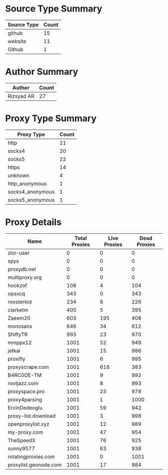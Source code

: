 # Source Type Summary

| Source Type | Count |
|-------------|-------|
| github | 15 |
| website | 11 |
| Github | 1 |


# Author Summary

| Author | Count |
|--------|-------|
| Rizsyad AR | 27 |


# Proxy Type Summary

| Proxy Type | Count |
|------------|-------|
| http | 21 |
| socks4 | 20 |
| socks5 | 22 |
| https | 14 |
| unknown | 4 |
| http_anonymous | 1 |
| socks4_anonymous | 1 |
| socks5_anonymous | 1 |


# Proxy Details

| Name | Total Proxies | Live Proxies | Dead Proxies |
|------|---------------|--------------|---------------|
| zloi-user | 0 | 0 | 0 |
| spys | 0 | 0 | 0 |
| proxydb.net | 0 | 0 | 0 |
| multiproxy.org | 0 | 0 | 0 |
| hookzof | 108 | 4 | 104 |
| opsxcq | 343 | 0 | 343 |
| roosterkid | 234 | 8 | 226 |
| clarketm | 400 | 5 | 395 |
| Zaeem20 | 603 | 195 | 408 |
| monosans | 646 | 34 | 612 |
| ShiftyTR | 993 | 23 | 970 |
| mmppx12 | 1001 | 52 | 949 |
| jetkai | 1001 | 15 | 986 |
| proxifly | 1001 | 6 | 995 |
| proxyscrape.com | 1001 | 618 | 383 |
| B4RC0DE-TM | 1001 | 9 | 992 |
| rootjazz.com | 1001 | 8 | 993 |
| proxyspace.pro | 1001 | 23 | 978 |
| proxy4parsing | 1001 | 1 | 1000 |
| ErcinDedeoglu | 1001 | 59 | 942 |
| proxy-list.download | 1001 | 3 | 998 |
| openproxylist.xyz | 1001 | 12 | 989 |
| my-proxy.com | 1001 | 47 | 954 |
| TheSpeedX | 1001 | 76 | 925 |
| sunny9577 | 1001 | 63 | 938 |
| rotatingproxies.com | 1001 | 0 | 1001 |
| proxylist.geonode.com | 1001 | 17 | 984 |
